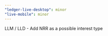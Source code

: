 ```yaml
---
"ledger-live-desktop": minor
"live-mobile": minor
---
```


LLM / LLD - Add NRR as a possible interest type
